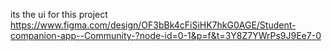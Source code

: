 its the ui for this project 
https://www.figma.com/design/OF3bBk4cFiSiHK7hkG0AGE/Student-companion-app--Community-?node-id=0-1&p=f&t=3Y8Z7YWrPs9J9Ee7-0
